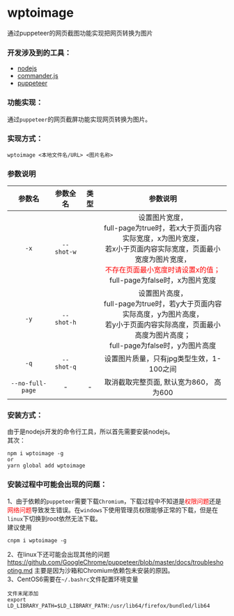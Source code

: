 # wptoimage
通过puppeteer的网页截图功能实现把网页转换为图片


### 开发涉及到的工具：
*   [nodejs](https://github.com/nodejs/node)
*   [commander.js](https://github.com/tj/commander.js)
*   [puppeteer](https://github.com/GoogleChrome/puppeteer)

### 功能实现：
通过`puppeteer`的网页截屏功能实现网页转换为图片。

### 实现方式：
```
wptoimage <本地文件名/URL> <图片名称>
```

### 参数说明

|      参数名      |  参数全名  | 类型  |                           参数说明                           |
| :--------------: | :--------: | :---: | :----------------------------------------------------------: |
|       `-x`       | `--shot-w` | <int> | 设置图片宽度，<br>full-page为true时，若x大于页面内容实际宽度，x为图片宽度，<br>若x小于页面内容实际宽度，页面最小宽度为图片宽度， <br/><font color="red">不存在页面最小宽度时请设置x的值；</font><br/>full-page为false时，x为图片宽度 |
|       `-y`       | `--shot-h` | <int> | 设置图片高度，<br/>full-page为true时，若y大于页面内容实际高度，y为图片高度，<br/>若y小于页面内容实际高度，页面最小高度为图片高度；<br/>full-page为false时，y为图片高度 |
|       `-q`       | `--shot-q` | <int> |           设置图片质量，只有jpg类型生效，1-100之间           |
| `--no-full-page` |     -      |   -   |           取消截取完整页面, 默认宽为860， 高为600            |



### 安装方式：
由于是nodejs开发的命令行工具，所以首先需要安装nodejs。  
其次：
```
npm i wptoimage -g
or
yarn global add wptoimage
```

### 安装过程中可能会出现的问题：
1、由于依赖的`puppeteer`需要下载`Chromium`，下载过程中不知道是<font color="red">权限问题</font>还是<font color="red">网络问题</font>导致发生错误。在`windows`下使用管理员权限能够正常的下载，但是在`linux`下切换到root依然无法下载。  
建议使用
```
cnpm i wptoimage -g
```
2、在linux下还可能会出现其他的问题<https://github.com/GoogleChrome/puppeteer/blob/master/docs/troubleshooting.md>
主要是因为沙箱和Chromium依赖包未安装的原因。  
3、CentOS6需要在`~/.bashrc`文件配置环境变量
```
文件末尾添加
export LD_LIBRARY_PATH=$LD_LIBRARY_PATH:/usr/lib64/firefox/bundled/lib64
```